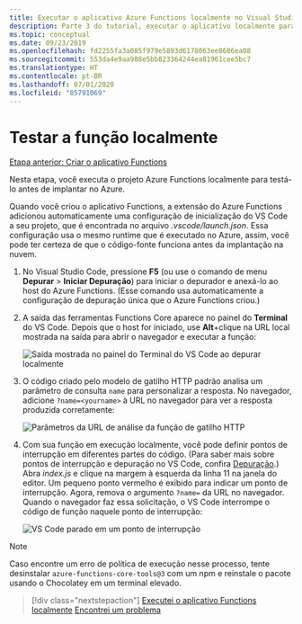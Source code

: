 ```yaml
---
title: Executar o aplicativo Azure Functions localmente no Visual Studio Code
description: Parte 3 do tutorial, executar o aplicativo localmente para testá-lo.
ms.topic: conceptual
ms.date: 09/23/2019
ms.openlocfilehash: fd2255fa3a085f979e5893d6178063ee8686ea08
ms.sourcegitcommit: 553da4e9aa988e5bb823364244ea81961cee5bc7
ms.translationtype: HT
ms.contentlocale: pt-BR
ms.lasthandoff: 07/01/2020
ms.locfileid: "85791069"
---
```

# <a name="test-the-function-locally"></a>Testar a função localmente

[Etapa anterior: Criar o aplicativo Functions](tutorial-vscode-serverless-node-02.md)

Nesta etapa, você executa o projeto Azure Functions localmente para testá-lo antes de implantar no Azure.

Quando você criou o aplicativo Functions, a extensão do Azure Functions adicionou automaticamente uma configuração de inicialização do VS Code a seu projeto, que é encontrada no arquivo *.vscode/launch.json*. Essa configuração usa o mesmo runtime que é executado no Azure, assim, você pode ter certeza de que o código-fonte funciona antes da implantação na nuvem.

1. No Visual Studio Code, pressione **F5** (ou use o comando de menu **Depurar** > **Iniciar Depuração**) para iniciar o depurador e anexá-lo ao host do Azure Functions. (Esse comando usa automaticamente a configuração de depuração única que o Azure Functions criou.)

1. A saída das ferramentas Functions Core aparece no painel do **Terminal** do VS Code. Depois que o host for iniciado, use **Alt**+clique na URL local mostrada na saída para abrir o navegador e executar a função:

    ![Saída mostrada no painel do Terminal do VS Code ao depurar localmente](media/functions-extension/local-test-output.png)

1. O código criado pelo modelo de gatilho HTTP padrão analisa um parâmetro de consulta `name` para personalizar a resposta. No navegador, adicione `?name=<yourname>` à URL no navegador para ver a resposta produzida corretamente:

    ![Parâmetros da URL de análise da função de gatilho HTTP](media/functions-extension/local-test-browser.png)

1. Com sua função em execução localmente, você pode definir pontos de interrupção em diferentes partes do código. (Para saber mais sobre pontos de interrupção e depuração no VS Code, confira [Depuração](https://code.visualstudio.com/docs/editor/debugging).) Abra *index.js* e clique na margem à esquerda da linha 11 na janela do editor. Um pequeno ponto vermelho é exibido para indicar um ponto de interrupção. Agora, remova o argumento `?name=` da URL no navegador. Quando o navegador faz essa solicitação, o VS Code interrompe o código de função naquele ponto de interrupção:

    ![VS Code parado em um ponto de interrupção](media/functions-extension/debugging-breakpoint.png)

> [!Note]
>
> Caso encontre um erro de política de execução nesse processo, tente desinstalar `azure-functions-core-tools@3` com um npm e reinstale o pacote usando o Chocolatey em um terminal elevado.

> [!div class="nextstepaction"]
> [Executei o aplicativo Functions localmente](tutorial-vscode-serverless-node-04.md) [Encontrei um problema](https://www.research.net/r/PWZWZ52?tutorial=node-deployment-azurefunctions&step=run-app)
